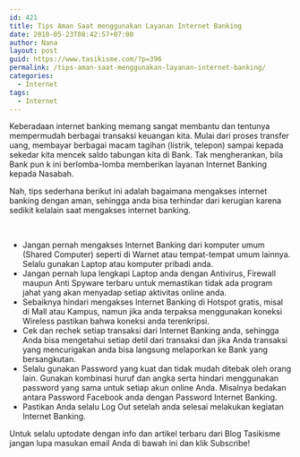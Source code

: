 ```yaml
---
id: 421
title: Tips Aman Saat menggunakan Layanan Internet Banking
date: 2010-05-23T08:42:57+07:00
author: Nana
layout: post
guid: https://www.tasikisme.com/?p=396
permalink: /tips-aman-saat-menggunakan-layanan-internet-banking/
categories:
  - Internet
tags:
  - Internet
---
```

Keberadaan internet banking memang sangat membantu dan tentunya mempermudah berbagai transaksi keuangan kita. Mulai dari proses transfer uang, membayar berbagai macam tagihan (listrik, telepon) sampai kepada sekedar kita mencek saldo tabungan kita di Bank. Tak mengherankan, bila Bank pun k ini berlomba-lomba memberikan layanan Internet Banking kepada Nasabah.

Nah, tips sederhana berikut ini adalah bagaimana mengakses internet banking dengan aman, sehingga anda bisa terhindar dari kerugian karena sedikit kelalain saat mengakses internet banking.

 

  * Jangan pernah mengakses Internet Banking dari komputer umum (Shared Computer) seperti di Warnet atau tempat-tempat umum lainnya. Selalu gunakan Laptop atau komputer pribadi anda.
  * Jangan pernah lupa lengkapi Laptop anda dengan Antivirus, Firewall maupun Anti Spyware terbaru untuk memastikan tidak ada program jahat yang akan menyadap setiap aktivitas online anda.
  * Sebaiknya hindari mengakses Internet Banking di Hotspot gratis, misal di Mall atau Kampus, namun jika anda terpaksa menggunakan koneksi Wireless pastikan bahwa koneksi anda terenkripsi.
  * Cek dan rechek setiap transaksi dari Internet Banking anda, sehingga Anda bisa mengetahui setiap detil dari transaksi dan jika Anda transaksi yang mencurigakan anda bisa langsung melaporkan ke Bank yang bersangkutan.
  * Selalu gunakan Password yang kuat dan tidak mudah ditebak oleh orang lain. Gunakan kombinasi huruf dan angka serta hindari menggunakan password yang sama untuk setiap akun online Anda. Misalnya bedakan antara Password Facebook anda dengan Password Internet Banking.
  * Pastikan Anda selalu Log Out setelah anda selesai melakukan kegiatan Internet Banking.

Untuk selalu uptodate dengan info dan artikel terbaru dari Blog Tasikisme jangan lupa masukan email Anda di bawah ini dan klik Subscribe!